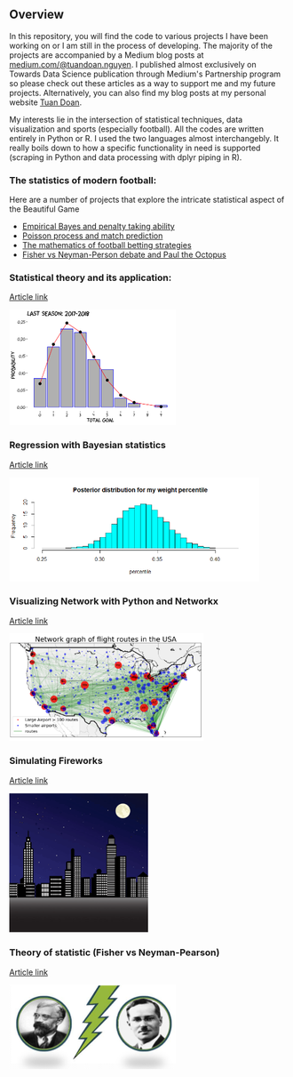 ## Overview

In this repository, you will find the code to various projects I have been working on or I am still in the process of developing. The majority of the projects are accompanied by a Medium blog posts at [medium.com/@tuandoan.nguyen](https://medium.com/@tuandoan.nguyen). I published almost exclusively on Towards Data Science publication through Medium's Partnership program so please check out these articles as a way to support me and my future projects. Alternatively, you can also find my blog posts at my personal website [Tuan Doan](https://tuangauss.github.io/).

My interests lie in the intersection of statistical techniques, data visualization and sports (especially football). All the codes are written entirely in Python or R. I used the two languages almost interchangebly. It really boils down to how a specific functionality in need is supported (scraping in Python and data processing with dplyr piping in R).

### The statistics of modern football:
Here are a number of projects that explore the intricate statistical aspect of the Beautiful Game

- [Empirical Bayes and penalty taking ability](https://towardsdatascience.com/men-of-steel-finding-the-best-penalty-takers-with-empirical-bayes-estimation-aa0e126fb08b)
- [Poisson process and match prediction](https://towardsdatascience.com/o-jogo-bonito-predicting-the-premier-league-with-a-random-model-1b02fa3a7e5a)
- [The mathematics of football betting strategies](https://towardsdatascience.com/making-big-bucks-with-a-data-driven-sports-betting-strategy-6c21a6869171)
- [Fisher vs Neyman-Person debate and Paul the Octopus](https://towardsdatascience.com/what-can-an-octopus-tell-us-about-the-biggest-debate-in-statistical-theory-f017295d781f)

### Statistical theory and its application:

[Article link](https://towardsdatascience.com/o-jogo-bonito-predicting-the-premier-league-with-a-random-model-1b02fa3a7e5a)

<img src="/images/epl.png" width = "300"/>


### Regression with Bayesian statistics

[Article link](https://towardsdatascience.com/how-bayesian-statistics-convinced-me-to-hit-the-gym-fa737b0a7ac)

<img src="/images/bayesian.png" width = "450"/>


### Visualizing Network with Python and Networkx

[Article link](https://towardsdatascience.com/catching-that-flight-visualizing-social-network-with-networkx-and-basemap-ce4a0d2eaea6)

<img src = "/images/network.png" width = "350"/>


### Simulating Fireworks

[Article link](https://towardsdatascience.com/having-your-own-fun-how-to-build-your-own-macys-firework-show-with-python-and-tkinter-79cc31631b44)

<img src = "/images/fireworks.gif" width = "250"/>


### Theory of statistic (Fisher vs Neyman-Pearson)

[Article link](https://towardsdatascience.com/what-can-an-octopus-tell-us-about-the-biggest-debate-in-statistical-theory-f017295d781f)

<img src = "/images/paul.png" width = "300"/>
